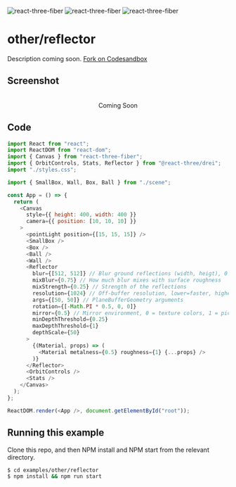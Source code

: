 ![react-three-fiber](https://img.shields.io/badge/dynamic/json?url=https://raw.githubusercontent.com/onion2k/r3f-by-example/develop/examples/other/reflector/package.json&label=react-three-fiber&query=$.dependencies['react-three-fiber']&color=green) ![react-three-fiber](https://img.shields.io/badge/dynamic/json?url=https://raw.githubusercontent.com/onion2k/r3f-by-example/develop/examples/other/reflector/package.json&label=three&query=$.dependencies['three']&color=green) ![react-three-fiber](https://img.shields.io/badge/dynamic/json?url=https://raw.githubusercontent.com/onion2k/r3f-by-example/develop/examples/other/reflector/package.json&label=@react-three/drei&query=$.dependencies['@react-three/drei']&color=green)

# other/reflector

Description coming soon. [Fork on Codesandbox](https://githubbox.com/onion2k/r3f-by-example/tree/develop/examples/other/reflector)

## Screenshot
<div align="center">
  <br>
    Coming Soon
  <br>
</div>

## Code
```js
import React from "react";
import ReactDOM from "react-dom";
import { Canvas } from "react-three-fiber";
import { OrbitControls, Stats, Reflector } from "@react-three/drei";
import "./styles.css";

import { SmallBox, Wall, Box, Ball } from "./scene";

const App = () => {
  return (
    <Canvas
      style={{ height: 400, width: 400 }}
      camera={{ position: [10, 10, 10] }}
    >
      <pointLight position={[15, 15, 15]} />
      <SmallBox />
      <Box />
      <Ball />
      <Wall />
      <Reflector
        blur={[512, 512]} // Blur ground reflections (width, heigt), 0 skips blur
        mixBlur={0.75} // How much blur mixes with surface roughness
        mixStrength={0.25} // Strength of the reflections
        resolution={1024} // Off-buffer resolution, lower=faster, higher=better quality
        args={[50, 50]} // PlaneBufferGeometry arguments
        rotation={[-Math.PI * 0.5, 0, 0]}
        mirror={0.5} // Mirror environment, 0 = texture colors, 1 = pick up env colors
        minDepthThreshold={0.25}
        maxDepthThreshold={1}
        depthScale={50}
      >
        {(Material, props) => (
          <Material metalness={0.5} roughness={1} {...props} />
        )}
      </Reflector>
      <OrbitControls />
      <Stats />
    </Canvas>
  );
};

ReactDOM.render(<App />, document.getElementById("root"));

```

## Running this example

Clone this repo, and then NPM install and NPM start from the relevant directory.

```bash
$ cd examples/other/reflector
$ npm install && npm run start
```